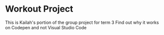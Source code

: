 # Workout Project
This is Kailah's portion of the group project for term 3
Find out why it works on Codepen and not Visual Studio Code